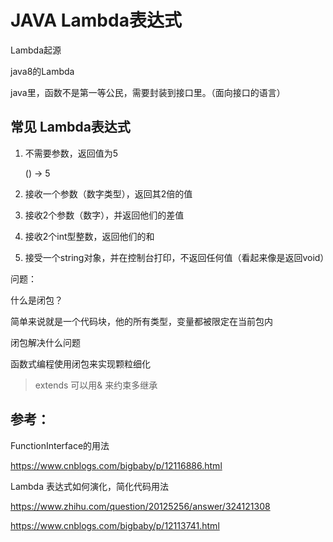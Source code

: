 # JAVA Lambda表达式





Lambda起源

java8的Lambda

java里，函数不是第一等公民，需要封装到接口里。（面向接口的语言）



## 常见 Lambda表达式

1. 不需要参数，返回值为5 

   () -> 5

2. 接收一个参数（数字类型），返回其2倍的值

3. 接收2个参数（数字），并返回他们的差值

4. 接收2个int型整数，返回他们的和

5. 接受一个string对象，并在控制台打印，不返回任何值（看起来像是返回void）





问题：

什么是闭包？

简单来说就是一个代码块，他的所有类型，变量都被限定在当前包内

闭包解决什么问题

函数式编程使用闭包来实现颗粒细化



> extends 可以用& 来约束多继承

## 参考：

FunctionInterface的用法

https://www.cnblogs.com/bigbaby/p/12116886.html



Lambda 表达式如何演化，简化代码用法

https://www.zhihu.com/question/20125256/answer/324121308

https://www.cnblogs.com/bigbaby/p/12113741.html